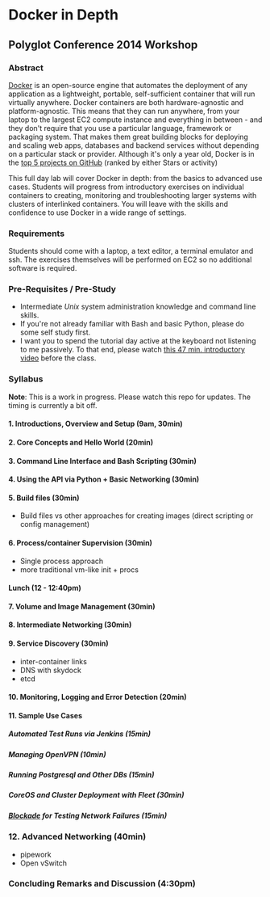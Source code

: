 # Docker in Depth
## Polyglot Conference 2014 Workshop

### Abstract

[Docker](https://www.docker.io/learn_more/) is an open-source engine
that automates the deployment of any application as a lightweight,
portable, self-sufficient container that will run virtually anywhere.
Docker containers are both hardware-agnostic and platform-agnostic.
This means that they can run anywhere, from your laptop to the largest
EC2 compute instance and everything in between - and they don't
require that you use a particular language, framework or packaging
system. That makes them great building blocks for deploying and
scaling web apps, databases and backend services without depending on
a particular stack or provider. Although it's only a year old, Docker
is in the [top 5 projects on
GitHub](https://github.com/dotcloud/docker/) (ranked by either Stars
or activity)

This full day lab will cover Docker in depth: from the basics to
advanced use cases. Students will progress from introductory exercises
on individual containers to creating, monitoring and troubleshooting
larger systems with clusters of interlinked containers. You will leave
with the skills and confidence to use Docker in a wide range of
settings.

### Requirements

Students should come with a laptop, a text editor, a terminal emulator
and ssh. The exercises themselves will be performed on EC2 so no
additional software is required.

### Pre-Requisites / Pre-Study

* Intermediate *Unix* system administration knowledge and command
  line skills. 
* If you're not already familiar with Bash and basic Python, please do
  some self study first.
* I want you to spend the tutorial day active at the keyboard not
  listening to me passively. To that end, please watch [this 47 min.
  introductory video](https://www.youtube.com/watch?v=Q5POuMHxW-0)
  before the class.

### Syllabus

**Note**: This is a work in progress. Please watch this repo for
updates. The timing is currently a bit off.

#### 1. Introductions, Overview and Setup (9am, 30min)
#### 2. Core Concepts and Hello World (20min)

#### 3. Command Line Interface and Bash Scripting (30min)
#### 4. Using the API via Python + Basic Networking (30min)

#### 5. Build files (30min)
* Build files vs other approaches for creating images (direct scripting or config management)

#### 6. Process/container Supervision (30min)
* Single process approach 
* more traditional vm-like init + procs

#### Lunch (12 - 12:40pm)

#### 7. Volume and Image Management (30min)
#### 8. Intermediate Networking (30min)

#### 9. Service Discovery (30min)
* inter-container links
* DNS with skydock
* etcd

#### 10. Monitoring, Logging and Error Detection (20min)

#### 11. Sample Use Cases 
##### Automated Test Runs via Jenkins (15min)
##### Managing OpenVPN (10min)
##### Running Postgresql and Other DBs (15min)
##### CoreOS and Cluster Deployment with Fleet (30min)
##### [_Blockade_](http://blockade.readthedocs.org/en/latest/index.html) for Testing Network Failures (15min)

### 12. Advanced Networking (40min)
* pipework
* Open vSwitch

### Concluding Remarks and Discussion (4:30pm)
